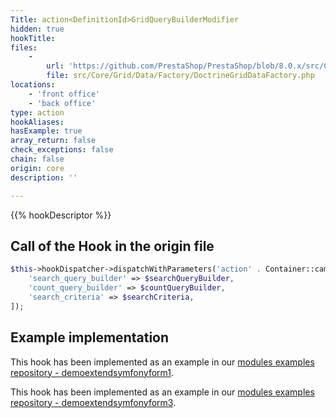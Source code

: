```yaml
---
Title: action<DefinitionId>GridQueryBuilderModifier
hidden: true
hookTitle: 
files:
    -
        url: 'https://github.com/PrestaShop/PrestaShop/blob/8.0.x/src/Core/Grid/Data/Factory/DoctrineGridDataFactory.php'
        file: src/Core/Grid/Data/Factory/DoctrineGridDataFactory.php
locations:
    - 'front office'
    - 'back office'
type: action
hookAliases: 
hasExample: true
array_return: false
check_exceptions: false
chain: false
origin: core
description: ''

---
```


{{% hookDescriptor %}}

## Call of the Hook in the origin file

```php
$this->hookDispatcher->dispatchWithParameters('action' . Container::camelize($this->gridId) . 'GridQueryBuilderModifier', [
    'search_query_builder' => $searchQueryBuilder,
    'count_query_builder' => $countQueryBuilder,
    'search_criteria' => $searchCriteria,
]);
```

## Example implementation

This hook has been implemented as an example in our [modules examples repository - demoextendsymfonyform1](https://github.com/PrestaShop/example-modules/tree/8.x/demoextendsymfonyform1).

This hook has been implemented as an example in our [modules examples repository - demoextendsymfonyform3](https://github.com/PrestaShop/example-modules/tree/8.x/demoextendsymfonyform3).
